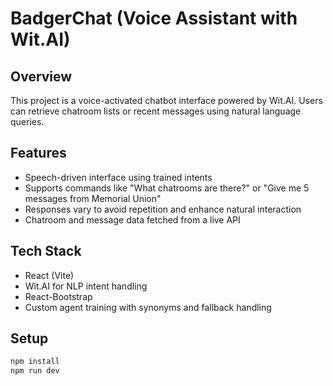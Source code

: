
# BadgerChat (Voice Assistant with Wit.AI)

## Overview
This project is a voice-activated chatbot interface powered by Wit.AI. Users can retrieve chatroom lists or recent messages using natural language queries.

## Features
- Speech-driven interface using trained intents
- Supports commands like "What chatrooms are there?" or "Give me 5 messages from Memorial Union"
- Responses vary to avoid repetition and enhance natural interaction
- Chatroom and message data fetched from a live API

## Tech Stack
- React (Vite)
- Wit.AI for NLP intent handling
- React-Bootstrap
- Custom agent training with synonyms and fallback handling

## Setup
```bash
npm install
npm run dev
```

